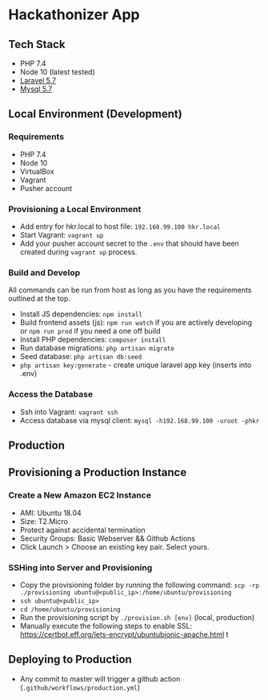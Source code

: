 # Hackathonizer App

## Tech Stack
- PHP 7.4
- Node 10 (latest tested)
- [Laravel 5.7](https://laravel.com/docs/5.7/)
- [Mysql 5.7](https://dev.mysql.com/doc/refman/5.7/en/)

## Local Environment (Development)

### Requirements
- PHP 7.4
- Node 10
- VirtualBox
- Vagrant
- Pusher account

### Provisioning a Local Environment
- Add entry for hkr.local to host file: `192.168.99.100 hkr.local`
- Start Vagrant: `vagrant up` 
- Add your pusher account secret to the `.env` that should have been created during `vagrant up` process.

### Build and Develop
All commands can be run from host as long as you have the requirements outlined at the top. 
- Install JS dependencies: `npm install` 
- Build frontend assets (js): `npm run watch` if you are actively developing or `npm run prod` if you need a one off build
- Install PHP dependencies: `composer install`
- Run database migrations: `php artisan migrate`
- Seed database: `php artisan db:seed`
- `php artisan key:generate` - create unique laravel app key (inserts into .env)

### Access the Database
- Ssh into Vagrant: `vagrant ssh`
- Access database via mysql client: `mysql -h192.168.99.100 -uroot -phkr`

## Production 

## Provisioning a Production Instance

### Create a New Amazon EC2 Instance
- AMI: Ubuntu 18.04
- Size: T2.Micro
- Protect against accidental termination
- Security Groups: Basic Webserver && Github Actions
- Click Launch > Choose an existing key pair. Select yours.

### SSHing into Server and Provisioning
- Copy the provisioning folder by running the following command:
  `scp -rp ./provisioning ubuntu@<public_ip>:/home/ubuntu/provisioning`
- `ssh ubuntu@<public_ip>`
- `cd /home/ubuntu/provisioning`
- Run the provisioning script by `./provision.sh [env]` (local, production) 
- Manually execute the following steps to enable SSL: https://certbot.eff.org/lets-encrypt/ubuntubionic-apache.html  t

## Deploying to Production
- Any commit to master will trigger a github action (`.github/workflows/production.yml`)





